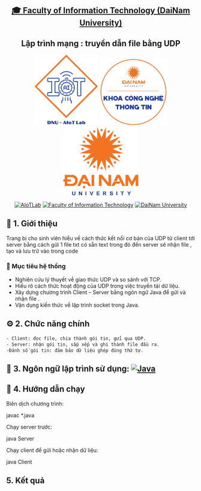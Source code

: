 <h2 align="center">
    <a href="https://dainam.edu.vn/vi/khoa-cong-nghe-thong-tin">
    🎓 Faculty of Information Technology (DaiNam University)
    </a>
</h2>
<h2 align="center">
   Lập trình mạng : truyền dẫn file bằng UDP
</h2>
<div align="center">
    <p align="center">
        <img src="docs/aiotlab_logo.png" alt="AIoTLab Logo" width="170"/>
        <img src="docs/fitdnu_logo.png" alt="AIoTLab Logo" width="180"/>
        <img src="docs/dnu_logo.png" alt="DaiNam University Logo" width="200"/>
    </p>

[![AIoTLab](https://img.shields.io/badge/AIoTLab-green?style=for-the-badge)](https://www.facebook.com/DNUAIoTLab)
[![Faculty of Information Technology](https://img.shields.io/badge/Faculty%20of%20Information%20Technology-blue?style=for-the-badge)](https://dainam.edu.vn/vi/khoa-cong-nghe-thong-tin)
[![DaiNam University](https://img.shields.io/badge/DaiNam%20University-orange?style=for-the-badge)](https://dainam.edu.vn)

</div>


## 📖 1. Giới thiệu
Trang bị cho sinh viên hiểu về cách thức kết nối cơ bản của UDP từ client tới server bằng cách gửi 1 file txt có sẵn text trong đó đến server sẽ nhận file , tạo và lưu trữ vào trong code


### 🎯 Mục tiêu hệ thống
- Nghiên cứu lý thuyết về giao thức UDP và so sánh với TCP.
- Hiểu rõ cách thức hoạt động của UDP trong việc truyền tải dữ liệu.
- Xây dựng chương trình Client – Server bằng ngôn ngữ Java để gửi và nhận file .
- Vận dụng kiến thức về lập trình socket trong Java.

## ⚙️ 2. Chức năng chính
    - Client: đọc file, chia thành gói tin, gửi qua UDP.
    - Server: nhận gói tin, sắp xếp và ghi thành file đầu ra.
    -Đánh số gói tin: đảm bảo dữ liệu ghép đúng thứ tự.


## 🔧 3. Ngôn ngữ lập trình sử dụng: [![Java](https://img.shields.io/badge/Java-007396?style=for-the-badge&logo=java&logoColor=white)](https://www.java.com/)


## 🚀 4. Hướng dẫn chạy

Biên dịch chương trình:

javac *.java


Chạy server trước:

java Server


Chạy client để gửi hoặc nhận dữ liệu:

java Client

##  5. Kết quả


